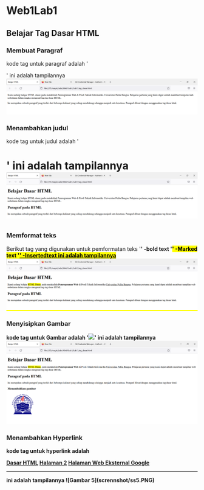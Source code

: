 # Web1Lab1
## Belajar Tag Dasar HTML

### Membuat Paragraf
kode tag untuk paragraf adalah '<P>'
ini adalah tampilannya
![Gambar 1](scrennshot/ss1.PNG)

### Menambahkan judul
kode tag untuk judul adalah '<h1>'
ini adalah tampilannya
![Gambar 2](scrennshot/ss2.PNG)

### Memformat teks
Berikut tag yang digunakan untuk pemformatan teks
'<b>' -bold text
'<mark>' -Marked text
'<ins>' -Insertedtext
ini adalah tampilannya
![Gambar 3](scrennshot/ss3.PNG)

### Menyisipkan Gambar
kode tag untuk Gambar adalah '<img src="pilih gambar" />'
ini adalah tampilannya
![Gambar 4](scrennshot/ss4.PNG)

### Menambahkan Hyperlink
kode tag untuk hyperlink adalah
<nav>
<a href="halaman 1">Dasar HTML</a>
<a href="halaman 2">Halaman 2</a>
<a href="http://www.google.com">Halaman Web Eksternal Google</a>
</nav>
<hr>
ini adalah tampilannya
![Gambar 5](scrennshot/ss5.PNG)



